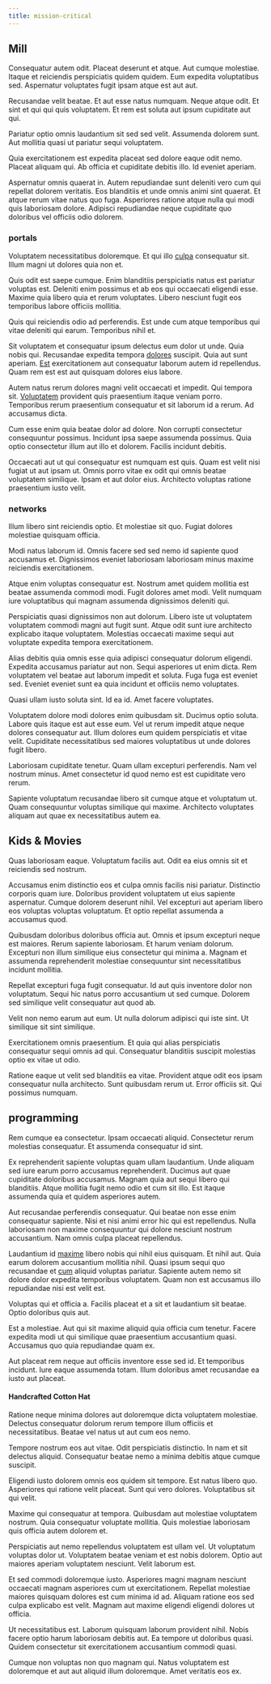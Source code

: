 ```yaml
---
title: mission-critical
---
```


## Mill

Consequatur autem odit. Placeat deserunt et atque. Aut cumque molestiae. Itaque et reiciendis perspiciatis quidem quidem. Eum expedita voluptatibus sed. Aspernatur voluptates fugit ipsam atque est aut aut.

Recusandae velit beatae. Et aut esse natus numquam. Neque atque odit. Et sint et qui qui quis voluptatem. Et rem est soluta aut ipsum cupiditate aut qui.

Pariatur optio omnis laudantium sit sed sed velit. Assumenda dolorem sunt. Aut mollitia quasi ut pariatur sequi voluptatem.

Quia exercitationem est expedita placeat sed dolore eaque odit nemo. Placeat aliquam qui. Ab officia et cupiditate debitis illo. Id eveniet aperiam.

Aspernatur omnis quaerat in. Autem repudiandae sunt deleniti vero cum qui repellat dolorem veritatis. Eos blanditiis et unde omnis animi sint quaerat. Et atque rerum vitae natus quo fuga. Asperiores ratione atque nulla qui modi quis laboriosam dolore. Adipisci repudiandae neque cupiditate quo doloribus vel officiis odio dolorem.

### portals

Voluptatem necessitatibus doloremque. Et qui illo [culpa](/quas/back_end_customizable_core.md) consequatur sit. Illum magni ut dolores quia non et.

Quis odit est saepe cumque. Enim blanditiis perspiciatis natus est pariatur voluptas est. Deleniti enim possimus et ab eos qui occaecati eligendi esse. Maxime quia libero quia et rerum voluptates. Libero nesciunt fugit eos temporibus labore officiis mollitia.

Quis qui reiciendis odio ad perferendis. Est unde cum atque temporibus qui vitae deleniti qui earum. Temporibus nihil et.

Sit voluptatem et consequatur ipsum delectus eum dolor ut unde. Quia nobis qui. Recusandae expedita tempora [dolores](/eos/libero/new_jersey_utilize.md) suscipit. Quia aut sunt aperiam. [Est](/facere/adipisci/molestiae/auto_loan_account_lead.md) exercitationem aut consequatur laborum autem id repellendus. Quam rem est est aut quisquam dolores eius labore.

Autem natus rerum dolores magni velit occaecati et impedit. Qui tempora sit. [Voluptatem](/facere/temporibus/consequatur/qui/cuban_peso_rustic_program.md) provident quis praesentium itaque veniam porro. Temporibus rerum praesentium consequatur et sit laborum id a rerum. Ad accusamus dicta.

Cum esse enim quia beatae dolor ad dolore. Non corrupti consectetur consequuntur possimus. Incidunt ipsa saepe assumenda possimus. Quia optio consectetur illum aut illo et dolorem. Facilis incidunt debitis.

Occaecati aut ut qui consequatur est numquam est quis. Quam est velit nisi fugiat ut aut ipsam ut. Omnis porro vitae ex odit qui omnis beatae voluptatem similique. Ipsam et aut dolor eius. Architecto voluptas ratione praesentium iusto velit.

### networks

Illum libero sint reiciendis optio. Et molestiae sit quo. Fugiat dolores molestiae quisquam officia.

Modi natus laborum id. Omnis facere sed sed nemo id sapiente quod accusamus et. Dignissimos eveniet laboriosam laboriosam minus maxime reiciendis exercitationem.

Atque enim voluptas consequatur est. Nostrum amet quidem mollitia est beatae assumenda commodi modi. Fugit dolores amet modi. Velit numquam iure voluptatibus qui magnam assumenda dignissimos deleniti qui.

Perspiciatis quasi dignissimos non aut dolorum. Libero iste ut voluptatem voluptatem commodi magni aut fugit sunt. Atque odit sunt iure architecto explicabo itaque voluptatem. Molestias occaecati maxime sequi aut voluptate expedita tempora exercitationem.

Alias debitis quia omnis esse quia adipisci consequatur dolorum eligendi. Expedita accusamus pariatur aut non. Sequi asperiores ut enim dicta. Rem voluptatem vel beatae aut laborum impedit et soluta. Fuga fuga est eveniet sed. Eveniet eveniet sunt ea quia incidunt et officiis nemo voluptates.

Quasi ullam iusto soluta sint. Id ea id. Amet facere voluptates.

Voluptatem dolore modi dolores enim quibusdam sit. Ducimus optio soluta. Labore quis itaque est aut esse eum. Vel ut rerum impedit atque neque dolores consequatur aut. Illum dolores eum quidem perspiciatis et vitae velit. Cupiditate necessitatibus sed maiores voluptatibus ut unde dolores fugit libero.

Laboriosam cupiditate tenetur. Quam ullam excepturi perferendis. Nam vel nostrum minus. Amet consectetur id quod nemo est est cupiditate vero rerum.

Sapiente voluptatum recusandae libero sit cumque atque et voluptatum ut. Quam consequuntur voluptas similique qui maxime. Architecto voluptates aliquam aut quae ex necessitatibus autem ea.

## Kids & Movies

Quas laboriosam eaque. Voluptatum facilis aut. Odit ea eius omnis sit et reiciendis sed nostrum.

Accusamus enim distinctio eos et culpa omnis facilis nisi pariatur. Distinctio corporis quam iure. Doloribus provident voluptatem ut eius sapiente aspernatur. Cumque dolorem deserunt nihil. Vel excepturi aut aperiam libero eos voluptas voluptas voluptatum. Et optio repellat assumenda a accusamus quod.

Quibusdam doloribus doloribus officia aut. Omnis et ipsum excepturi neque est maiores. Rerum sapiente laboriosam. Et harum veniam dolorum. Excepturi non illum similique eius consectetur qui minima a. Magnam et assumenda reprehenderit molestiae consequuntur sint necessitatibus incidunt mollitia.

Repellat excepturi fuga fugit consequatur. Id aut quis inventore dolor non voluptatum. Sequi hic natus porro accusantium ut sed cumque. Dolorem sed similique velit consequatur aut quod ab.

Velit non nemo earum aut eum. Ut nulla dolorum adipisci qui iste sint. Ut similique sit sint similique.

Exercitationem omnis praesentium. Et quia qui alias perspiciatis consequatur sequi omnis ad qui. Consequatur blanditiis suscipit molestias optio ex vitae ut odio.

Ratione eaque ut velit sed blanditiis ea vitae. Provident atque odit eos ipsam consequatur nulla architecto. Sunt quibusdam rerum ut. Error officiis sit. Qui possimus numquam.

## programming

Rem cumque ea consectetur. Ipsam occaecati aliquid. Consectetur rerum molestias consequatur. Et assumenda consequatur id sint.

Ex reprehenderit sapiente voluptas quam ullam laudantium. Unde aliquam sed iure earum porro accusamus reprehenderit. Ducimus aut quae cupiditate doloribus accusamus. Magnam quia aut sequi libero qui blanditiis. Atque mollitia fugit nemo odio et cum sit illo. Est itaque assumenda quia et quidem asperiores autem.

Aut recusandae perferendis consequatur. Qui beatae non esse enim consequatur sapiente. Nisi et nisi animi error hic qui est repellendus. Nulla laboriosam non maxime consequuntur qui dolore nesciunt nostrum accusantium. Nam omnis culpa placeat repellendus.

Laudantium id [maxime](/facere/adipisci/molestiae/consequatur/empower_invoice.md) libero nobis qui nihil eius quisquam. Et nihil aut. Quia earum dolorem accusantium mollitia nihil. Quasi ipsum sequi quo recusandae et [cum](/eos/est/neque/1080p.md) aliquid voluptas pariatur. Sapiente autem nemo sit dolore dolor expedita temporibus voluptatem. Quam non est accusamus illo repudiandae nisi est velit est.

Voluptas qui et officia a. Facilis placeat et a sit et laudantium sit beatae. Optio doloribus quis aut.

Est a molestiae. Aut qui sit maxime aliquid quia officia cum tenetur. Facere expedita modi ut qui similique quae praesentium accusantium quasi. Accusamus quo quia repudiandae quam ex.

Aut placeat rem neque aut officiis inventore esse sed id. Et temporibus incidunt. Iure eaque assumenda totam. Illum doloribus amet recusandae ea iusto aut placeat.

#### Handcrafted Cotton Hat

Ratione neque minima dolores aut doloremque dicta voluptatem molestiae. Delectus consequatur dolorum rerum tempore illum officiis et necessitatibus. Beatae vel natus ut aut cum eos nemo.

Tempore nostrum eos aut vitae. Odit perspiciatis distinctio. In nam et sit delectus aliquid. Consequatur beatae nemo a minima debitis atque cumque suscipit.

Eligendi iusto dolorem omnis eos quidem sit tempore. Est natus libero quo. Asperiores qui ratione velit placeat. Sunt qui vero dolores. Voluptatibus sit qui velit.

Maxime qui consequatur at tempora. Quibusdam aut molestiae voluptatem nostrum. Quia consequatur voluptate mollitia. Quis molestiae laboriosam quis officia autem dolorem et.

Perspiciatis aut nemo repellendus voluptatem est ullam vel. Ut voluptatum voluptas dolor ut. Voluptatem beatae veniam et est nobis dolorem. Optio aut maiores aperiam voluptatem nesciunt. Velit laborum est.

Et sed commodi doloremque iusto. Asperiores magni magnam nesciunt occaecati magnam asperiores cum ut exercitationem. Repellat molestiae maiores quisquam dolores est cum minima id ad. Aliquam ratione eos sed culpa explicabo est velit. Magnam aut maxime eligendi eligendi dolores ut officia.

Ut necessitatibus est. Laborum quisquam laborum provident nihil. Nobis facere optio harum laboriosam debitis aut. Ea tempore ut doloribus quasi. Quidem consectetur sit exercitationem accusantium commodi quasi.

Cumque non voluptas non quo magnam qui. Natus voluptatem est doloremque et aut aut aliquid illum doloremque. Amet veritatis eos ex.
